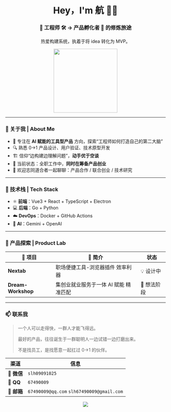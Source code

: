 <div align="center">
  <h1>Hey，I'm 航 👨‍💻</h1>
</div>
<h3 align="center">🚧 工程师 🛠️ → 产品孵化者 🧪 的修炼旅途</h3>
<p align="center">热爱构建系统，执着于将 idea 转化为 MVP。</p>

<p align="center">
  <img src="https://media.giphy.com/media/ZVik7pBtu9dNS/giphy.gif" width="200" />
</p>

---

### 🧭 关于我 | About Me

- 🎯 专注在 **AI 赋能的工具型产品** 方向，探索“工程师如何打造自己的第二大脑”
- 🔍 熟悉 0→1 产品设计、用户验证、技术原型开发
- 🏗️ 信仰“边构建边理解问题”，**动手优于空谈**
- 🌱 当前状态：全职工作中，**同时在筹备产品创业**
- 🤝 欢迎志同道合者一起聊聊：产品合作 / 联合创业 / 技术研究

---

### 🔧 技术栈 | Tech Stack

- ⚛️ **前端**：Vue3 + React + TypeScript + Electron
- 💻 **后端**：Go + Python
- ☁️ **DevOps**：Docker + GitHub Actions
- 🧠 **AI**：Gemini + OpenAI

---

### 🚀 产品探索 | Product Lab

| 🚧 项目            | 📝 简介                               | 状态        |
| ------------------ | ------------------------------------- | ----------- |
| **Nextab**         | 职场便捷工具-浏览器插件 效率利器      | 💡 设计中   |
| **Dream-Workshop** | 集创业就业服务于一体 AI 赋能 精准匹配 | 💭 想法阶段 |

---

### 📫 联系我

> 一个人可以走得快，一群人才能飞得远。
>
> 最好的产品，往往诞生于一群聪明人一边试错一边打磨出来。
>
> 不是找员工，是找愿意一起扛过 0→1 的伙伴。

| 渠道        | 信息                                      |
| ----------- | ----------------------------------------- |
| 📱 **微信** | `slh09091025`                             |
| 💬 **QQ**   | `67490009`                                |
| 📧 **邮箱** | `67490009@qq.com` `slh67490009@gmail.com` |

<p align="center">
<img src="https://capsule-render.vercel.app/api?type=waving&color=gradient&height=120&section=footer"/>
</p>
